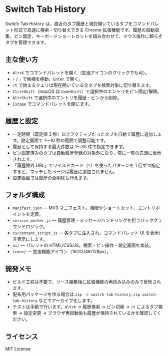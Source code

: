 # Switch Tab History

Switch Tab History は、直近のタブ履歴と現在開いているタブをコマンドパレット形式で高速に検索・切り替えできる Chrome 拡張機能です。履歴の自動収集、ピン固定、キーボードショートカットを組み合わせて、マウス操作に頼らずタブを管理できます。

## 主な使い方
- `Alt+K` でコマンドパレットを開く（拡張アイコンのクリックでも可）。
- `↑` / `↓` で候補を移動、`Enter` で開く。
- `/t` で始まるクエリは現在開いている全タブを検索対象に切り替えます。
- `Ctrl+Shift`（macOS は `Cmd+Shift`）で選択中のエントリをピン固定/解除。
- `Alt+Shift` で選択中のエントリを履歴・ピンから削除。
- `Escape` でコマンドパレットを閉じます。

## 履歴と設定
- 一定時間（既定値 3 秒）以上アクティブだったタブを自動で履歴に追加します。設定画面で 1〜10 秒の範囲で調整可能です。
- 履歴として保持する最大件数は 1〜30 件で指定できます。
- ピン固定済みのタブは自動履歴登録の対象外になり、常に一覧の先頭に表示されます。
- 「履歴除外 URL」でワイルドカード（`*`）を使ったパターンを 1 行ずつ指定すると、マッチしたページは履歴に追加されません。
- 設定画面では履歴の全削除も行えます。

## フォルダ構成
- `manifest.json` — MV3 マニフェスト。権限やショートカット、エントリポイントを定義。
- `service_worker.js` — 履歴管理・メッセージハンドリングを担うバックグラウンドロジック。
- `cs/content_script.js` — 各タブに注入され、コマンドパレット UI を表示/非表示にします。
- `ui/` — パレットの HTML/CSS/JS。検索・ピン操作・設定画面を実装。
- `icons/` — 拡張機能アイコン（16/32/48/128px）。

## 開発メモ
- ビルド工程は不要で、ソース編集後に拡張機能の再読み込みのみで反映されます。
- 配布用パッケージを作る場合は `zip -r switch-tab-history.zip switch-tab-history` などでアーカイブ化します。
- テストは手動で行います。`Alt+K` → 履歴検索 → ピン切替 → `/t` によるタブ検索 → 設定変更 → ブラウザ再起動後も履歴が保持されているかを確認してください。

## ライセンス
MIT License
